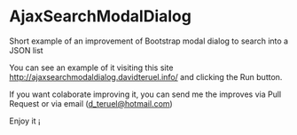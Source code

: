 # AjaxSearchModalDialog
Short example of an improvement of Bootstrap modal dialog to search into a JSON list

You can see an example of it visiting this site http://ajaxsearchmodaldialog.davidteruel.info/ and clicking the Run button.

If you want colaborate improving it, you can send me the improves via Pull Request or via email (d_teruel@hotmail.com)

Enjoy it ¡

